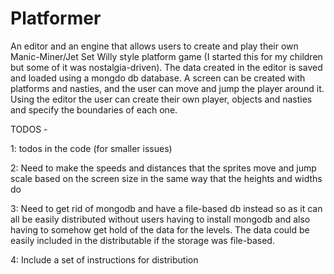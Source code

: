 # Platformer

An editor and an engine that allows users to create and play their own Manic-Miner/Jet Set Willy style platform game (I started this for my children but some of it was nostalgia-driven).  The data created in the editor is saved and loaded using a mongdo db database.  A screen can be created with platforms and nasties, and the user can move and jump the player around it.  Using the editor the user can create their own player, objects and nasties and specify the boundaries of each one.

TODOS -   

1: todos in the code (for smaller issues) 

2: Need to make the speeds and distances that the sprites move and jump scale based on the screen size in the same way that the heights and widths do

3: Need to get rid of mongodb and have a file-based db instead so as it can all be easily distributed without users having to install mongodb and also having to somehow get hold of the data for the levels.  The data could be easily included in the distributable if the storage was file-based.

4: Include a set of instructions for distribution
